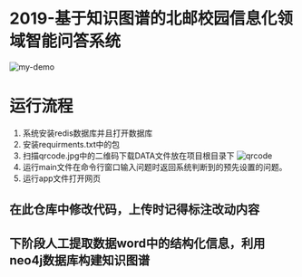 ﻿# 2019-基于知识图谱的北邮校园信息化领域智能问答系统
![my-demo]("https://raw.githubusercontent.com/Shen-GuoXin/2019-QASystemofBUPTBasedOnKnowledgeMap/master/demo.png")
# 运行流程
1. 系统安装redis数据库并且打开数据库
2. 安装requirments.txt中的包
3. 扫描qrcode.jpg中的二维码下载DATA文件放在项目根目录下
![qrcode]("https://raw.githubusercontent.com/Shen-GuoXin/2019-QASystemofBUPTBasedOnKnowledgeMap/master/qrcode.jpg")
4. 运行main文件在命令行窗口输入问题时返回系统判断到的预先设置的问题。
5. 运行app文件打开网页
## 在此仓库中修改代码，上传时记得标注改动内容

## 下阶段人工提取数据word中的结构化信息，利用neo4j数据库构建知识图谱
